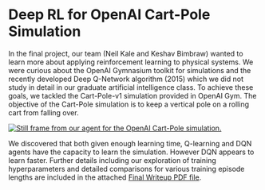# Deep RL for OpenAI Cart-Pole Simulation
In the final project, our team (Neil Kale and Keshav Bimbraw) wanted to learn more about applying reinforcement learning to physical systems. We were curious about the OpenAI Gymnasium toolkit for simulations and the recently developed Deep Q-Network algorithm (2015) which we did not study in detail in our graduate artificial intelligence class. To achieve these goals, we tackled the Cart-Pole-v1 simulation provided in OpenAI Gym. The objective of the Cart-Pole simulation is to keep a vertical pole on a rolling cart from falling over.

[![Still frame from our agent for the OpenAI Cart-Pole simulation.](http://img.youtube.com/vi/UjcjXh7-Qp0/0.jpg)](http://www.youtube.com/watch?v=UjcjXh7-Qp0 "CS534 Artificial Intelligence Final Project Clip")

We discovered that both given enough learning time, Q-learning and DQN agents have the capacity to learn the simulation. However DQN appears to learn faster. Further details including our exploration of training hyperparameters and detailed comparisons for various training episode lengths are included in the attached [Final Writeup PDF file](https://github.com/neilkale/deep-rl-cartpole/blob/main/CS%20534%20Final%20Project%20Writeup.pdf).
